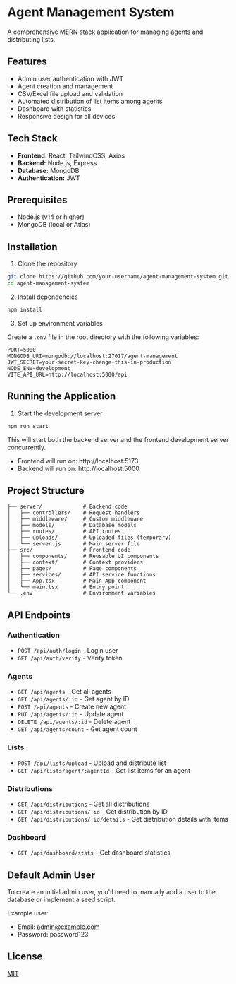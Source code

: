 # Agent Management System

A comprehensive MERN stack application for managing agents and distributing lists.

## Features

- Admin user authentication with JWT
- Agent creation and management
- CSV/Excel file upload and validation
- Automated distribution of list items among agents
- Dashboard with statistics
- Responsive design for all devices

## Tech Stack

- **Frontend:** React, TailwindCSS, Axios
- **Backend:** Node.js, Express
- **Database:** MongoDB
- **Authentication:** JWT

## Prerequisites

- Node.js (v14 or higher)
- MongoDB (local or Atlas)

## Installation

1. Clone the repository

```bash
git clone https://github.com/your-username/agent-management-system.git
cd agent-management-system
```

2. Install dependencies

```bash
npm install
```

3. Set up environment variables

Create a `.env` file in the root directory with the following variables:

```
PORT=5000
MONGODB_URI=mongodb://localhost:27017/agent-management
JWT_SECRET=your-secret-key-change-this-in-production
NODE_ENV=development
VITE_API_URL=http://localhost:5000/api
```

## Running the Application

1. Start the development server

```bash
npm run start
```

This will start both the backend server and the frontend development server concurrently.

- Frontend will run on: http://localhost:5173
- Backend will run on: http://localhost:5000

## Project Structure

```
├── server/             # Backend code
│   ├── controllers/    # Request handlers
│   ├── middleware/     # Custom middleware
│   ├── models/         # Database models
│   ├── routes/         # API routes
│   ├── uploads/        # Uploaded files (temporary)
│   └── server.js       # Main server file
├── src/                # Frontend code
│   ├── components/     # Reusable UI components
│   ├── context/        # Context providers
│   ├── pages/          # Page components
│   ├── services/       # API service functions
│   ├── App.tsx         # Main App component
│   └── main.tsx        # Entry point
└── .env                # Environment variables
```

## API Endpoints

### Authentication

- `POST /api/auth/login` - Login user
- `GET /api/auth/verify` - Verify token

### Agents

- `GET /api/agents` - Get all agents
- `GET /api/agents/:id` - Get agent by ID
- `POST /api/agents` - Create new agent
- `PUT /api/agents/:id` - Update agent
- `DELETE /api/agents/:id` - Delete agent
- `GET /api/agents/count` - Get agent count

### Lists

- `POST /api/lists/upload` - Upload and distribute list
- `GET /api/lists/agent/:agentId` - Get list items for an agent

### Distributions

- `GET /api/distributions` - Get all distributions
- `GET /api/distributions/:id` - Get distribution by ID
- `GET /api/distributions/:id/details` - Get distribution details with items

### Dashboard

- `GET /api/dashboard/stats` - Get dashboard statistics

## Default Admin User

To create an initial admin user, you'll need to manually add a user to the database or implement a seed script.

Example user:
- Email: admin@example.com
- Password: password123

## License

[MIT](LICENSE)